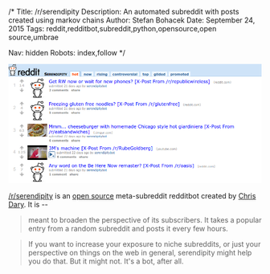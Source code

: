 /*
Title: /r/serendipity
Description: An automated subreddit with posts created using markov chains
Author: Stefan Bohacek
Date: September 24, 2015
Tags: reddit,redditbot,subreddit,python,opensource,open source,umbrae

Nav: hidden
Robots: index,follow
*/

[![](/content/bots/redditbots/images/serendipity.png)](https://www.reddit.com/r/serendipity/)

[/r/serendipity](https://www.reddit.com/r/serendipity/) is an [open source](https://github.com/umbrae/Serendipity) meta-subreddit redditbot created by [Chris Dary](https://twitter.com/chrisdary). It is --

> meant to broaden the perspective of its subscribers. It takes a popular entry from a random subreddit and posts it every few hours.

> If you want to increase your exposure to niche subreddits, or just your perspective on things on the web in general, serendipity might help you do that. But it might not. It's a bot, after all.
